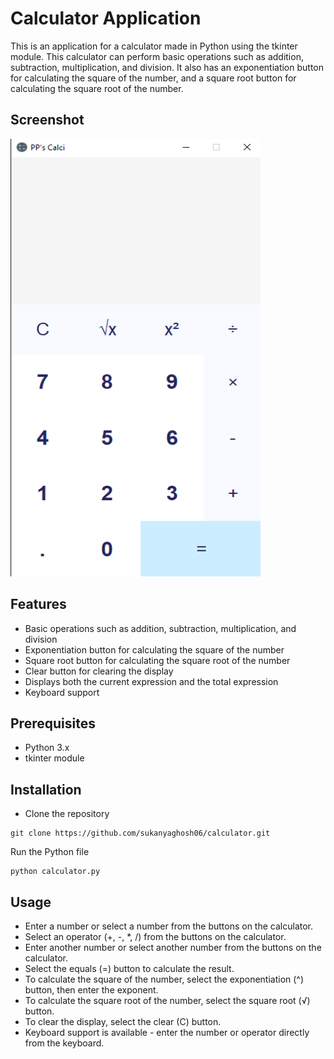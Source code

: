 # Calculator Application

This is an application for a calculator made in Python using the tkinter module. This calculator can perform basic operations such as addition, subtraction, multiplication, and division. It also has an exponentiation button for calculating the square of the number, and a square root button for calculating the square root of the number.

## Screenshot

<img align="bottom" alt="python" src="https://github.com/prathameshparit/Calculator/blob/main/App Screenshot.png"  width="400" height="700">


## Features
- Basic operations such as addition, subtraction, multiplication, and division
- Exponentiation button for calculating the square of the number
- Square root button for calculating the square root of the number
- Clear button for clearing the display
- Displays both the current expression and the total expression
- Keyboard support

## Prerequisites
- Python 3.x
- tkinter module

## Installation
- Clone the repository

```
git clone https://github.com/sukanyaghosh06/calculator.git
```

Run the Python file
```
python calculator.py
```

## Usage
- Enter a number or select a number from the buttons on the calculator.
- Select an operator (+, -, *, /) from the buttons on the calculator.
- Enter another number or select another number from the buttons on the calculator.
- Select the equals (=) button to calculate the result.
- To calculate the square of the number, select the exponentiation (^) button, then enter the exponent.
- To calculate the square root of the number, select the square root (√) button.
- To clear the display, select the clear (C) button.
- Keyboard support is available - enter the number or operator directly from the keyboard.
